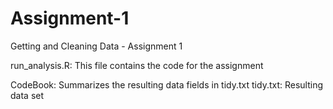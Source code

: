 # Assignment-1
Getting and Cleaning Data - Assignment 1

run_analysis.R: This file contains the code for the assignment

CodeBook: Summarizes the resulting data fields in tidy.txt
tidy.txt: Resulting data set
